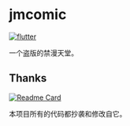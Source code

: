 # jmcomic

[![flutter](https://img.shields.io/badge/flutter-3.22.2-blue)](https://flutter.dev/) 


一个盗版的禁漫天堂。

## Thanks

[![Readme Card](https://github-readme-stats.vercel.app/api/pin/?username=tonquer&repo=JMComic-qt)](https://github.com/wgh136/PicaComic)

本项目所有的代码都抄袭和修改自它。
